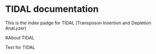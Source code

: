 # TIDAL documentation
This is the index padge for TIDAL (Transposon Insertion and Depletion AnaLyzer)


#About TIDAL

Text for TIDAL